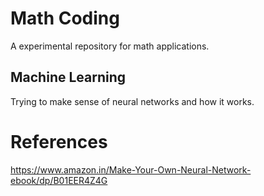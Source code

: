 # **Math Coding**
A experimental repository for math applications.


## **Machine Learning**
Trying to make sense of neural networks and how it works.


# **References**
https://www.amazon.in/Make-Your-Own-Neural-Network-ebook/dp/B01EER4Z4G

